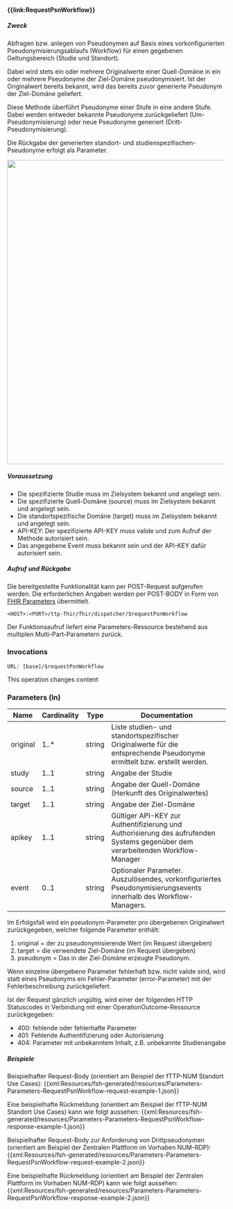 #### **{{link:RequestPsnWorkflow}}**

##### **Zweck**
Abfragen bzw. anlegen von Pseudonymen auf Basis eines vorkonfigurierten Pseudonymisierungsablaufs (Workflow) für einen gegebenen Geltungsbereich (Studie und Standort).

Dabei wird stets ein oder mehrere Originalwerte einer Quell-Domäne in ein oder mehrere Pseudonyme der Ziel-Domäne pseudonymisiert. Ist der Originalwert bereits bekannt, wird das bereits zuvor generierte Pseudonym der Ziel-Domäne geliefert.

Diese Methode überführt Pseudonyme einer Stufe in eine andere Stufe. Dabei werden entweder bekannte Pseudonyme zurückgeliefert (Um-Pseudonymisierung) oder neue Pseudonyme generiert (Dritt-Pseudonymisierung).

Die Rückgabe der generierten standort- und studienspezifischen-Pseudonyme erfolgt als Parameter.

<p align="center">
  <img width="700" src="https://www.ths-greifswald.de/wp-content/uploads/2022/10/fhirgw-requestpsnworkflow.png">
</p>

##### **Voraussetzung**
- Die spezifizierte Studie muss im Zielsystem bekannt und angelegt sein.
- Die spezifizierte Quell-Domäne (source) muss im Zielsystem bekannt und angelegt sein.
- Die standortspezifische Domäne (target) muss im Zielsystem bekannt und angelegt sein.
- API-KEY: Der spezifizierte API-KEY muss valide und zum Aufruf der Methode autorisiert sein.
- Das angegebene Event muss bekannt sein und der API-KEY dafür autorisiert sein.

##### **Aufruf und Rückgabe**
Die bereitgestellte Funktionalität kann per POST-Request aufgerufen werden. Die erforderlichen Angaben werden per POST-BODY in Form von [FHIR Parameters](https://www.hl7.org/fhir/parameters.html) übermittelt.

`<HOST>:<PORT>/ttp-fhir/fhir/dispatcher/$requestPsnWorkflow`

Der Funktionsaufruf liefert eine Parameters-Ressource bestehend aus multiplen Multi-Part-Parametern zurück.

### Invocations

`URL: [base]/$requestPsnWorkflow`

This operation changes content

### Parameters (In)

| **Name**    | **Cardinality** | **Type** |**Documentation**|
|-------------|-----------------|---|---|
| original    | 1..*            |string|Liste studien- und standortspezifischer Originalwerte f&#252;r die entsprechende Pseudonyme ermittelt bzw. erstellt werden.|
| study       | 1..1            |string|Angabe der Studie|
| source      | 1..1            |string|Angabe der Quell-Domäne (Herkunft des Originalwertes)|
| target      | 1..1            |string|Angabe der Ziel-Domäne|
| apikey      | 1..1            |string|G&#252;ltiger API-KEY zur Authentifizierung und Authorisierung des aufrufenden Systems gegen&#252;ber dem verarbeitenden Workflow-Manager|
| event | 0..1            |string|Optionaler Parameter. Auszul&#246;sendes, vorkonfiguriertes Pseudonymisierungsevents innerhalb des Workflow-Managers.|

Im Erfolgsfall wird ein pseudonym-Parameter pro übergebenen Originalwert zurückgegeben, welcher folgende Parameter enthält:
1. original = der zu pseudonymisierende Wert (im Request übergeben)
2. target = die verwendete Ziel-Domäne (im Request übergeben)
3. pseudonym = Das in der Ziel-Domäne erzeugte Pseudonym.

Wenn einzelne übergebene Parameter fehlerhaft bzw. nicht valide sind, wird statt eines Pseudonyms ein Fehler-Parameter (error-Parameter) mit der Fehlerbeschreibung zurückgeliefert.

Ist der Request gänzlich ungültig, wird einer der folgenden HTTP Statuscodes in Verbindung mit einer OperationOutcome-Ressource zurückgegeben:
* 400: fehlende oder fehlerhafte Parameter
* 401: Fehlende Authentifizierung oder Autorisierung
* 404: Parameter mit unbekanntem Inhalt, z.B. unbekannte Studienangabe

##### **Beispiele**
Beispielhafter Request-Body (orientiert am Beispiel der fTTP-NUM Standort Use Cases):
{{xml:Resources/fsh-generated/resources/Parameters-Parameters-RequestPsnWorkflow-request-example-1.json}}

Eine beispielhafte Rückmeldung (orientiert am Beispiel der fTTP-NUM Standort Use Cases) kann wie folgt aussehen:
{{xml:Resources/fsh-generated/resources/Parameters-Parameters-RequestPsnWorkflow-response-example-1.json}}

Beispielhafter Request-Body zur Anforderung von Drittpseudonymen (orientiert am Beispiel der Zentralen Plattform im Vorhaben NUM-RDP):
{{xml:Resources/fsh-generated/resources/Parameters-Parameters-RequestPsnWorkflow-request-example-2.json}}

Eine beispielhafte Rückmeldung (orientiert am Beispiel der Zentralen Plattform im Vorhaben NUM-RDP) kann wie folgt aussehen:
{{xml:Resources/fsh-generated/resources/Parameters-Parameters-RequestPsnWorkflow-response-example-2.json}}
